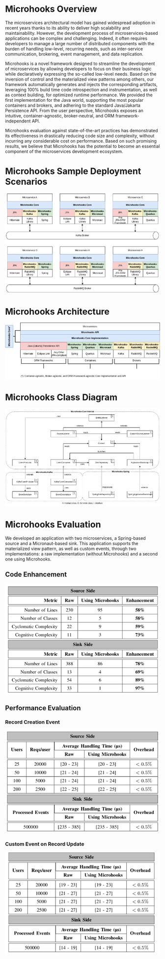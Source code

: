 # Microhooks Overview
The microservices architectural model has gained widespread adoption in recent years thanks to its ability to deliver high scalability and maintainability. However, the development process of microservices-based applications can be complex and challenging. Indeed, it often requires developers to manage a large number of distributed components with the burden of handling low-level, recurring needs, such as inter-service communication, brokering, event management, and data replication.

Microhooks is a novel framework designed to streamline the development of microservices by allowing developers to focus on their business logic while declaratively expressing the so-called low-level needs. Based on the inversion of control and the materialized view patterns among others, our framework automatically generates and injects the corresponding artifacts, leveraging 100% build time code introspection and instrumentation, as well as context building, for optimized runtime performance. We provided the first implementation for the Java world, supporting the most popular containers and brokers, and adhering to the standard Java/Jakarta Persistence API. From the user perspective, Microhooks exposes an intuitive, container-agnostic, broker-neutral, and ORM framework-independent API.

Microhooks evaluation against state-of-the-art practices has demonstrated its effectiveness in drastically reducing code size and complexity, without incurring any considerable cost on performance. Based on such promising results, we believe that Microhooks has the potential to become an essential component of the microservices development ecosystem.

# Microhooks Sample Deployment Scenarios
<p align="center">
    <img src="figures/Microhooks-SMQ-KR.png"/><br/>
</p>

# Microhooks Architecture
<p align="center">
    <img src="figures/Microhooks-Architecture.png"/>
</p>

# Microhooks Class Diagram
<p align="center">
    <img src="figures/Microhooks-Class-Diagram.png"/>
</p>

# Microhooks Evaluation
We developed an application with two microservices, a Spring-based source and a Micronaut-based sink. This application
supports the materialized view pattern, as well as custom events, through two implementations: a raw implementation
(without Microhooks) and a second one using Microhooks.
## Code Enhancement
<p align="center">
    <img src="figures/Microhooks-Code-Enhancement.png"/>
</p>

## Performance Evaluation
### Record Creation Event
<p align="center">
    <img src="figures/Microhooks-Performance-Evaluation-CE.png"/>
</p>

### Custom Event on Record Update
<p align="center">
    <img src="figures/Microhooks-Performance-Evaluation-Custom.png"/>
</p>
